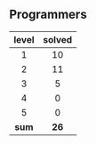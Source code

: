 ## Programmers
|    level    | solved |
| :-------------: | :----: |
|1|10|
|2|11|
|3|5|
|4|0|
|5|0|
| **sum** | **26**|

